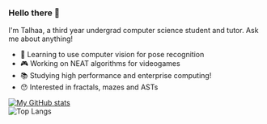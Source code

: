 ### Hello there 👋

I'm Talhaa, a third year undergrad computer science student and tutor. Ask me about anything!

- 🤖 Learning to use computer vision for pose recognition
- 🎮 Working on NEAT algorithms for videogames
- 📚 Studying high performance and enterprise computing!
- 😯 Interested in fractals, mazes and ASTs

[![My GitHub stats](https://github-readme-stats.vercel.app/api?username=talhaahussain&show_icons=true&theme=dark)](https://github.com/talhaahussain/github-readme-stats)
<br>
![Top Langs](https://github-readme-stats.vercel.app/api/top-langs/?username=talhaahussain&theme=dark)
<!--
**talhaahussain/talhaahussain** is a ✨ _special_ ✨ repository because its `README.md` (this file) appears on your GitHub profile.

Here are some ideas to get you started:

- 🔭 I’m currently working on ...
- 🌱 I’m currently learning ...
- 👯 I’m looking to collaborate on ...
- 🤔 I’m looking for help with ...
- 💬 Ask me about ...
- 📫 How to reach me: ...
- 😄 Pronouns: ...
- ⚡ Fun fact: ...
-->

